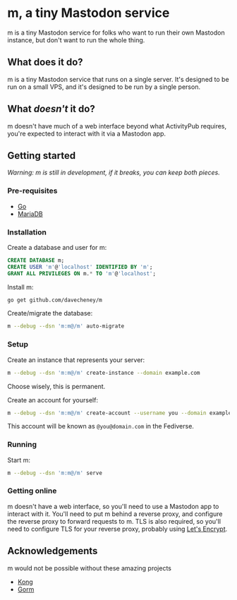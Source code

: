 # m, a tiny Mastodon service

m is a tiny Mastodon service for folks who want to run their own Mastodon instance, but don't want to run the whole thing.

## What does it do?

m is a tiny Mastodon service that runs on a single server.
It's designed to be run on a small VPS, and it's designed to be run by a single person.

## What _doesn't_ it do?

m doesn't have much of a web interface beyond what ActivityPub requires, you're expected to interact with it via a Mastodon app.

## Getting started

_Warning: m is still in development, if it breaks, you can keep both pieces._

### Pre-requisites

- [Go](https://golang.org/doc/install)
- [MariaDB](https://mariadb.org/download/)

### Installation

Create a database and user for m:

```sql
CREATE DATABASE m;
CREATE USER 'm'@'localhost' IDENTIFIED BY 'm';
GRANT ALL PRIVILEGES ON m.* TO 'm'@'localhost';
```
Install m:

```bash
go get github.com/davecheney/m
```
Create/migrate the database:

```bash
m --debug --dsn 'm:m@/m' auto-migrate
```

### Setup

Create an instance that represents your server:

```bash
m --debug --dsn 'm:m@/m' create-instance --domain example.com
```

Choose wisely, this is permanent.

Create an account for yourself:

```bash
m --debug --dsn 'm:m@/m' create-account --username you --domain example.com --password 🤫
```

This account will be known as `@you@domain.com` in the Fediverse.

### Running

Start m:

```bash
m --debug --dsn 'm:m@/m' serve
```    

### Getting online

m doesn't have a web interface, so you'll need to use a Mastodon app to interact with it.
You'll need to put m behind a reverse proxy, and configure the reverse proxy to forward requests to m.
TLS is also required, so you'll need to configure TLS for your reverse proxy, probably using [Let's Encrypt](https://letsencrypt.org/).

## Acknowledgements 

m would not be possible without these amazing projects

- [Kong](github.com/alecthomas/kong)
- [Gorm](github.com/jinzhu/gorm)
